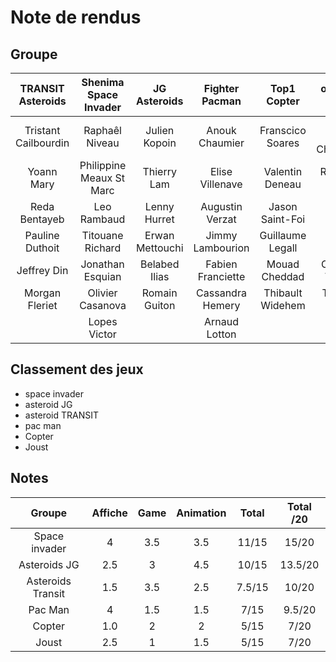 # Note de rendus

## Groupe

| **TRANSIT** Asteroids | **Shenima** Space Invader | **JG** Asteroids | **Fighter** Pacman |  **Top1** Copter |     **overLATE** Joust    |
|:---------------------:|:-------------------------:|:----------------:|:------------------:|:----------------:|:-------------------------:|
| Tristant Cailbourdin  | Raphaêl Niveau            | Julien Kopoin    | Anouk Chaumier     | Franscico Soares | Nelson Moulin Christopher |
| Yoann Mary            | Philippine Meaux St Marc  | Thierry Lam      | Elise Villenave    | Valentin Deneau  | Rodrigues Jeremy          |
| Reda Bentayeb         | Leo Rambaud               | Lenny Hurret     | Augustin Verzat    | Jason Saint-Foi  | Buffard Gianni            |
| Pauline Duthoit       | Titouane Richard          | Erwan Mettouchi  | Jimmy Lambourion   | Guillaume Legall | Boisson Quentin           |
| Jeffrey Din           | Jonathan Esquian          | Belabed Ilias    | Fabien Franciette  | Mouad Cheddad    | Coumond Timothé           |
| Morgan Fleriet        | Olivier Casanova          | Romain Guiton    | Cassandra Hemery   | Thibault Widehem | Thiebault Marius          |
|                       | Lopes Victor              |                  | Arnaud Lotton      |                  |                           |

## Classement des jeux
* space invader
* asteroid JG
* asteroid TRANSIT
* pac man
* Copter
* Joust

## Notes
| Groupe                | Affiche     | Game     | Animation | Total     | Total /20 |
|:---------------------:|:-----------:|:--------:|:---------:|:---------:|:---------:|
| Space invader         | 4           | 3.5      | 3.5       | 11/15     | 15/20     |  
| Asteroids JG          | 2.5         | 3        | 4.5       | 10/15     | 13.5/20   |  
| Asteroids Transit     | 1.5         | 3.5      | 2.5       | 7.5/15    | 10/20     |
| Pac Man               | 4           | 1.5      | 1.5       | 7/15      | 9.5/20    |
| Copter                | 1.0         | 2        | 2         | 5/15      | 7/20      |
| Joust                 | 2.5         | 1        | 1.5       | 5/15      | 7/20      |
